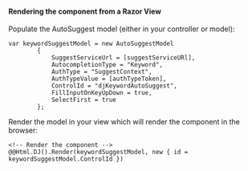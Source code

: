 ﻿#### Rendering the component from a Razor View

Populate the AutoSuggest model (either in your controller or model):

	var keywordSuggestModel = new AutoSuggestModel
            {
                SuggestServiceUrl = [suggestServiceURl],
                AutocompletionType = "Keyword",
                AuthType = "SuggestContext",
                AuthTypeValue = [authTypeToken],
                ControlId = "djKeywordAutoSuggest",
                FillInputOnKeyUpDown = true,
                SelectFirst = true
            };

Render the model in your view which will render the component in the browser:

	<!-- Render the component -->
	@@Html.DJ().Render(keywordSuggestModel, new { id = keywordSuggestModel.ControlId })